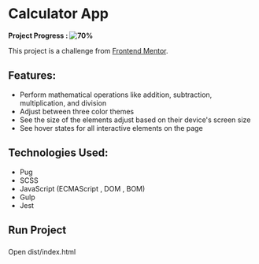 # Calculator App

**Project Progress : ![70%](https://progress-bar.dev/70/?title=done)**

<!-- **[See Application Live]()** -->

This project is a challenge from [Frontend Mentor](https://www.frontendmentor.io/challenges/calculator-app-9lteq5N29).

## Features:

- Perform mathematical operations like addition, subtraction, multiplication, and division
- Adjust between three color themes
- See the size of the elements adjust based on their device's screen size
- See hover states for all interactive elements on the page

## Technologies Used:

- Pug
- SCSS
- JavaScript (ECMAScript , DOM , BOM)
- Gulp
- Jest

<!-- **[See Application Live]()** -->

## Run Project

###

Open dist/index.html

<!--
## Output design Screenshots:

Large Screen - Light Mode - English:

![Output](/Output-design-screenshots/1.png)

Mobile Screen - Dark Mode - English:

![Output](/Output-design-screenshots/2.png)

Mobile Screen - Dark Mode - Arabic:

![Output](/Output-design-screenshots/3.png)

Mobile Screen update Popup - Light Mode - Arabic:

![Output](/Output-design-screenshots/4.png)
-->

